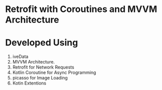 # Retrofit with Coroutines and MVVM Architecture

# Developed Using
1. iveData
2. MVVM Architecture.
3. Retrofit for Network Requests
4. Kotlin Coroutine for Async Programming
5. picasso for Image Loading
6. Kotin Extentions
